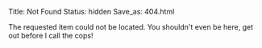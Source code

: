 Title: Not Found
Status: hidden
Save_as: 404.html

The requested item could not be located. You shouldn't even be here, get out before I call the cops!
